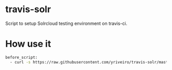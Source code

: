 travis-solr
===========

Script to setup Solrcloud testing environment on travis-ci.


How use it
==========

```bash
before_script:
  - curl -s https://raw.githubusercontent.com/yriveiro/travis-solr/master/install.sh | SOLR_VERSION=6.2.1 bash
```
